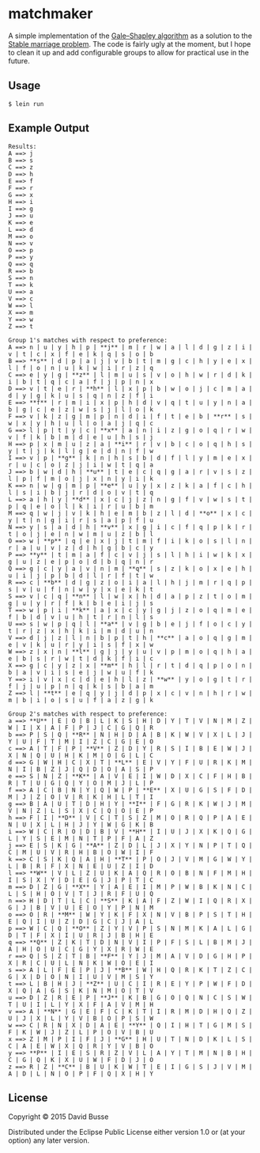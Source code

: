# matchmaker

A simple implementation of the [Gale–Shapley algorithm](http://www.econ.ucsb.edu/~tedb/Courses/Ec100C/galeshapley.pdf) as a solution to the [Stable marriage problem](https://en.wikipedia.org/wiki/Stable_marriage_problem). The code is fairly ugly at the moment, but I hope to clean it up and add configurable groups to allow for practical use in the future.

## Usage

    $ lein run

## Example Output

    Results:
    A ==> j
    B ==> s
    C ==> z
    D ==> h
    E ==> f
    F ==> r
    G ==> x
    H ==> i
    I ==> g
    J ==> u
    K ==> e
    L ==> d
    M ==> o
    N ==> v
    O ==> p
    P ==> y
    Q ==> q
    R ==> b
    S ==> n
    T ==> k
    U ==> a
    V ==> c
    W ==> l
    X ==> m
    Y ==> w
    Z ==> t

    Group 1's matches with respect to preference:
    A ==> n | u | y | h | p | **j** | m | r | w | a | l | d | g | z | i | v | t | c | x | f | e | k | q | s | o | b
    B ==> **s** | d | p | a | j | v | b | t | m | g | c | h | y | e | x | l | f | o | n | u | k | w | i | r | z | q
    C ==> e | y | g | **z** | l | m | u | s | v | o | h | w | r | d | k | i | b | t | q | c | a | f | j | p | n | x
    D ==> v | t | e | r | **h** | l | x | p | b | w | o | j | c | m | a | d | y | g | k | u | s | q | n | z | f | i
    E ==> **f** | r | m | i | x | p | h | d | v | q | t | u | y | n | a | b | g | c | e | z | w | s | j | l | o | k
    F ==> v | k | z | g | m | p | n | d | i | f | t | e | b | **r** | s | w | x | y | h | u | l | o | a | j | q | c
    G ==> l | p | t | y | c | **x** | a | n | i | z | g | o | q | r | w | v | f | k | b | m | d | e | u | h | s | j
    H ==> p | x | m | u | z | a | **i** | r | v | b | c | o | q | h | s | y | t | j | k | l | g | e | d | n | f | w
    I ==> v | p | **g** | k | n | h | s | b | d | f | l | y | m | e | x | r | u | c | o | z | j | i | w | t | q | a
    J ==> b | w | d | h | **u** | t | e | c | q | g | a | r | v | s | z | l | p | f | m | o | j | x | n | y | i | k
    K ==> n | w | g | m | p | **e** | u | y | x | z | k | a | f | c | h | l | s | i | b | j | r | d | o | v | t | q
    L ==> a | h | y | **d** | x | c | j | z | n | g | f | v | w | s | t | p | q | e | o | l | k | i | r | u | b | m
    M ==> q | w | j | v | k | h | e | m | b | z | l | d | **o** | x | c | y | t | n | g | i | r | s | a | p | f | u
    N ==> y | s | a | d | h | **v** | x | g | i | c | f | q | p | k | r | t | o | j | e | n | w | m | u | z | b | l
    O ==> w | **p** | q | e | x | j | t | m | f | i | k | o | s | l | n | r | a | u | v | z | d | h | g | b | c | y
    P ==> **y** | t | m | a | f | c | v | j | s | l | h | i | w | k | x | g | u | z | e | p | o | d | b | q | n | r
    Q ==> g | c | y | a | v | n | m | **q** | s | z | k | o | x | e | h | u | i | j | p | b | d | l | r | f | t | w
    R ==> c | **b** | d | g | z | o | i | a | l | h | j | m | r | q | p | s | v | u | f | n | w | y | x | e | k | t
    S ==> v | c | q | **n** | l | w | x | h | d | a | p | z | t | o | m | g | u | y | r | f | k | b | e | i | j | s
    T ==> w | p | i | **k** | a | x | c | y | g | j | z | o | q | m | e | f | b | d | v | u | h | t | r | n | l | s
    U ==> s | w | p | q | l | **a** | v | g | b | e | j | f | o | c | y | t | r | z | x | h | k | i | m | d | u | n
    V ==> d | j | z | l | n | b | p | t | h | **c** | a | o | q | g | m | e | v | k | u | r | y | i | s | f | x | w
    W ==> z | x | n | **l** | g | j | y | u | v | p | m | o | q | h | a | e | b | s | r | w | t | d | k | f | i | c
    X ==> g | c | y | z | x | **m** | h | l | r | t | d | q | p | o | n | b | a | v | i | s | e | j | w | u | f | k
    Y ==> i | v | x | c | d | e | h | l | z | **w** | y | o | g | t | r | f | j | u | p | n | q | k | s | b | a | m
    Z ==> l | **t** | e | q | y | j | d | p | x | c | v | n | h | r | w | m | b | i | o | s | u | f | a | z | g | k

    Group 2's matches with respect to preference:
    a ==> **U** | E | O | B | L | K | S | H | D | Y | T | V | N | M | Z | W | I | X | A | F | P | J | C | G | Q | R
    b ==> P | S | Q | **R** | N | H | D | A | B | K | W | V | X | L | J | Y | U | F | T | M | I | Z | C | G | E | O
    c ==> A | T | F | P | **V** | Z | D | Y | R | S | I | B | E | W | J | X | N | Q | U | H | K | M | O | G | L | C
    d ==> G | W | H | C | X | T | **L** | E | V | Y | F | U | R | K | M | N | I | B | Z | J | Q | D | O | A | S | P
    e ==> S | N | Z | **K** | A | V | E | I | W | D | X | C | F | H | B | R | T | U | G | Q | Y | O | M | J | L | P
    f ==> A | C | B | N | Y | Q | W | P | **E** | X | U | G | S | F | D | M | J | Z | O | V | R | K | H | L | T | I
    g ==> B | A | U | T | D | H | Y | **I** | F | G | R | K | W | J | M | V | N | Z | L | S | X | C | Q | O | E | P
    h ==> F | I | **D** | V | C | T | S | Z | M | O | R | Q | P | A | E | N | U | X | L | H | J | Y | W | G | K | B
    i ==> W | C | R | O | D | B | V | **H** | I | U | J | X | K | Q | G | L | Y | S | E | M | N | T | P | F | A | Z
    j ==> E | S | K | G | **A** | Z | D | L | J | X | Y | N | P | T | Q | C | M | U | V | R | H | B | O | W | I | F
    k ==> C | S | K | Q | A | H | **T** | P | O | J | V | M | G | W | Y | L | B | R | F | X | N | E | U | Z | I | D
    l ==> **W** | V | L | Z | U | K | A | Q | R | O | B | N | F | M | H | I | S | X | Y | D | E | G | J | P | T | C
    m ==> D | Z | G | **X** | Y | A | E | I | M | P | W | B | K | N | C | L | S | H | O | V | T | J | R | F | U | Q
    n ==> H | D | T | L | C | **S** | K | A | F | Z | W | I | Q | R | X | G | J | B | V | U | E | O | Y | P | N | M
    o ==> O | R | **M** | W | Y | K | F | X | N | V | B | P | S | T | H | E | Q | I | U | Z | D | G | C | J | A | L
    p ==> W | C | Q | **O** | Z | Y | V | P | S | N | M | K | A | L | G | D | T | F | X | I | U | R | J | B | H | E
    q ==> **Q** | Z | K | T | D | N | V | I | P | F | S | L | B | M | J | A | H | O | U | C | G | Y | X | R | W | E
    r ==> Q | S | Z | T | B | **F** | Y | J | M | A | V | D | G | H | P | X | R | C | U | L | N | K | W | O | E | I
    s ==> A | L | F | E | P | J | **B** | W | H | Q | R | K | T | Z | C | G | X | D | O | N | I | U | V | M | S | Y
    t ==> L | B | H | J | **Z** | U | C | I | R | E | Y | P | W | F | D | X | Q | A | G | S | K | N | M | O | T | V
    u ==> D | Z | R | E | P | **J** | K | B | G | O | Q | N | C | S | W | T | U | I | L | Y | X | F | A | V | M | H
    v ==> A | **N** | G | E | F | C | K | T | I | R | M | D | H | Q | Z | U | J | X | L | Y | V | B | O | P | S | W
    w ==> C | R | N | X | D | A | E | **Y** | Q | I | H | T | G | M | S | F | K | W | J | Z | L | P | O | V | B | U
    x ==> Z | M | P | I | F | J | **G** | H | U | T | N | D | K | L | S | C | A | E | W | X | Q | R | Y | V | B | O
    y ==> **P** | I | E | S | R | Z | V | L | A | Y | T | M | N | B | H | C | G | Q | K | X | U | W | F | D | J | O
    z ==> R | Z | **C** | B | U | K | W | T | E | I | G | S | J | V | M | A | D | L | N | O | P | F | Q | X | H | Y

## License

Copyright © 2015 David Busse

Distributed under the Eclipse Public License either version 1.0 or (at
your option) any later version.
